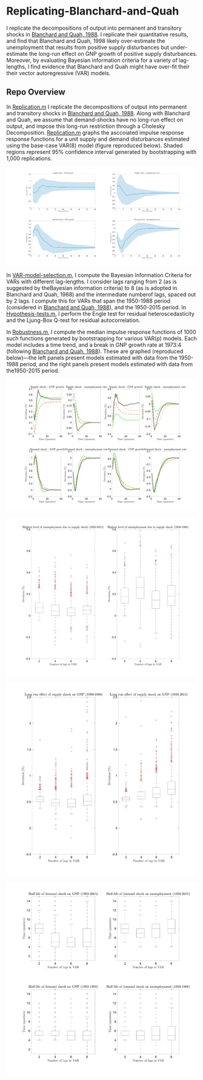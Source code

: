 # Replicating-Blanchard-and-Quah

I replicate the decompositions of output into permanent and transitory shocks in [Blanchard and Quah, 1988](https://uh.edu/~bsorense/BlanchardQuah1989.pdf). I replicate their quantitative results, and find that Blanchard and Quah, 1998 likely over-estimate the unemployment that results from positive supply disturbances but under-estimate the long-run effect on GNP growth of positive supply disturbances. Moreover, by evaluating Bayesian information criteria for a variety of lag-lengths, I find  evidence that Blanchard and Quah might have over-fit their their vector autoregressive (VAR) models.

## Repo Overview

In [Replication.m](https://github.com/Besiroglu/Replicating-Blanchard-and-Quah/blob/main/Replication.m) I replicate the decompositions of output into permanent and transitory shocks in [Blanchard and Quah, 1988](https://uh.edu/~bsorense/BlanchardQuah1989.pdf). Along with Blanchard and Quah, we assume that demand-shocks have no long-run effect on output, and impose this long-run restriction through a Cholesky Decomposition. [Replication.m](https://github.com/Besiroglu/Replicating-Blanchard-and-Quah/blob/main/Replication.m) graphs the asccoiated impulse response response functions for a unit supply and demand disturbances estimated using the base-case  VAR(8)  model (figure reproduced below). Shaded  regions  represent  95%  confidence  interval  generated  by  bootstrapping  with 1,000 replications.

![](https://github.com/Besiroglu/Replicating-Blanchard-and-Quah/blob/main/Images/1.jpg)

In [VAR-model-selection.m](https://github.com/Besiroglu/Replicating-Blanchard-and-Quah/blob/main/VAR-model-selection.m), I compute the Bayesian Information Criteria for VARs with different lag-lengths. I consider lags ranging from 2 (as is suggested by theBayesian information criteria) to 8 (as is adopted in Blanchard and Quah, 1988) and the intermediate numberof lags, spaced out by 2 lags. I compute this for VARs that span the 1950-1988 period (considered in [Blanchard and Quah, 1988](https://uh.edu/~bsorense/BlanchardQuah1989.pdf)), and the 1950-2015 period. In [Hypothesis-tests.m](https://github.com/Besiroglu/Replicating-Blanchard-and-Quah/blob/main/Hypothesis-tests.m), I perform the Engle test for residual heteroscedasticity and the Ljung-Box Q-test for residual autocorrelation.

In [Robustness.m](https://github.com/Besiroglu/Replicating-Blanchard-and-Quah/blob/main/Robustness.m), I compute the median impulse response functions of 1000 such functions generated by bootstrapping for various VAR(p) models. Each model includes a time trend, and a break in GNP growth rate at 1973:4 (following [Blanchard and Quah, 1988](https://uh.edu/~bsorense/BlanchardQuah1989.pdf)). These are graphed (reproduced below)—the left panels present models estimated with data from the 1950-1988 period, and the right panels present models estimated with data from the1950-2015 period.

![](https://github.com/Besiroglu/Replicating-Blanchard-and-Quah/blob/main/Images/2.jpg)



![](https://github.com/Besiroglu/Replicating-Blanchard-and-Quah/blob/main/Images/3.jpg)


![](https://github.com/Besiroglu/Replicating-Blanchard-and-Quah/blob/main/Images/4.jpg)


![](https://github.com/Besiroglu/Replicating-Blanchard-and-Quah/blob/main/Images/5.jpg)

